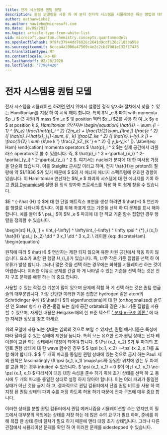 ```yaml
---
title: 전자 시스템용 퀀텀 모델
description: 퀀텀 모델링을 사용 하 여 분자 전자적 시스템을 시뮬레이션 하는 방법에 대해 알아봅니다.
author: nathanwiebe2
ms.author: nawiebe@microsoft.com
ms.date: 10/09/2017
ms.topic: article-type-from-white-list
uid: microsoft.quantum.chemistry.concepts.quantummodels
ms.openlocfilehash: 9f9fc37944dd76026c2641d9cdf126e71053a598
ms.sourcegitcommit: 6ccea4a2006a47569c4e2c2cb37001e132f17476
ms.translationtype: MT
ms.contentlocale: ko-KR
ms.lasthandoff: 02/28/2020
ms.locfileid: "77904420"
---
```

# <a name="quantum-models-for-electronic-systems"></a>전자 시스템용 퀀텀 모델

전자 시스템을 시뮬레이션 하려면 먼저 위에서 설명한 정식 양자화 절차에서 찾을 수 있는 Hamiltonian를 지정 하 여 시작 해야 합니다.
특히 $N _e $ 파괴 with momenta $p _i $ (3 차원)와 mass $m _e $ 및 position 벡터 $x _i $Z를 사용 하 여 _k $y e $ at position _k $, Hamiltonian 연산자는 \begin{equation} \hat{H} = \sum\_{i = 1} ^ {N\_e} \frac{\hat{p}\_i ^ 2} {2m\_e} + \frac{1}{2}\sum\_{i\ne j} \frac{e ^ 2} {| \hat{x}\_i-\hat{x}\_j |}-\sum\_{i , k} \frac{Z\_ke ^ 2} {| \hat{x}\_i-{y}\_k |} + \frac{1}{2} \ sum_ {k\ne k '} \frac{Z\_kZ\_{k '} e ^ 2} {| y\_k-y\_k ' |}. \label{eq: Ham} \end{cation} momenta operators $ \hat{p}\_i ^ 2 $는 실제 공간에서 라플라스 operators로 볼 수 있습니다. 즉, $ \hat{p}\_i ^ 2 =-\partial\_{x\_i} ^ 2-\partial\_{y\_i} ^ 2-\partial\_{z\_i} ^ 2 $.
여기서는 nuclei가 분자에 대 한 미사용 가정을 단순화 했습니다.
이를 Steiglitz 근사값 이라고 하며, 전자 \hat{H}는 proton의 질량에 약 $1/1836 $가 있기 때문에 $ $의 저 에너지 에너지 스펙트럼에 유효한 경향이 있습니다.
이 Hamiltonian 연산자는 $N\_e $ 파괴의 시스템에 대 한 에너지를 기록 하 고 [퀀텀 Dynamics](xref:microsoft.quantum.chemistry.concepts.quantumdynamics)에 설명 된 정식 양자화 프로세스를 적용 하 여 쉽게 찾을 수 있습니다.

$E ^ {-i\hat {H} t} $에 대 한 단일 매트릭스 표현을 생성 하려면 $ \hat{H} $ 연산자를 행렬로 나타내야 합니다.
이를 위해 좌표계 또는 기준을 선택 하 여 문제를 표시 해야 합니다.
예를 들어 $ \ psi_j $이 $N _e $ 파괴에 대 한 직교 기준 함수 집합인 경우 행렬을 정의할 수 있습니다.

\begin{st} H\_{i, j} = \int\_{-\infty} ^ \infty\int\_{-\infty} ^ \infty \psi ^ {\*}\_i (x\_1) \hat{H} \psi\_j (x\_2) \dd ^ 3 x\_1 \dd ^ 3 x\_2. \ 레이블 {eq: discreteHam} \begin{equation}

원칙에 따라 $ \hat{H} $ 연산자는 제한 되지 않으며 유한 차원 공간에서 작동 하지 않습니다. 요소가 포함 된 행렬 $H\_\{i, j\}$가 있습니다.
즉, 너무 작은 기준 집합을 선택 하 여 오류가 발생 합니다. 그러나 많은 것을 선택 하는 경우에는 화학를 시뮬레이션 하는 것이 어렵습니다.
이러한 이유로 문제를 간결 하 게 나타낼 수 있는 기준을 선택 하는 것은 전자 구조 문제를 해결 하는 데 중요 합니다.

사용할 수 있는 적절 한 기본이 많이 있으며 문제에 적합 하 게 선택 하는 것은 퀀텀 연금술의 대부분입니다.
가장 간단한 이러한 기본 집합은 hydrogen 같은 atom의 Schrödinger 수식 ($ \hat{H} $의 eigenfunctions)에 대 한 (orthogonalized) 솔루션 인 Slater 형식 ()
평면-물결 또는 실제 공간 orbitals와 같은 기타 기준 집합을 사용할 수 있으며, 자세한 내용은 Helgaker에의 한 표준 텍스트 [' 분자 e-구조 이론 '](https://onlinelibrary.wiley.com/doi/book/10.1002/9781119019572) 에 대 한 자세한 정보를 참조 하세요.

위의 모델에 사용 되는 상태는 임의의 것으로 보일 수 있지만, 퀀텀 메커니즘은 특성에 따라 달라질 수 있는 상태에 제한을 둡니다.
특히 모든 유효한 전자 퀀텀 상태는 전자 레이블이 교환 되는 상태에서 대칭이 되어야 합니다.
$ \Psi (x_1, x_2) $가 두 파괴의 조인트 퀀텀 상태에 대 한 wave 함수인 경우 $ $ \psi (x_1, x_2) =-\psi (x_2, x_1)를 포함 해야 합니다.
$ $ 두 개의 파괴를 동일한 퀀텀 상태에 있는 것으로 금지 하는 Pauli 제외 원칙은 fascinatingly ($ \psi (x_1, x_1) \maps\psi와 동일한 위치에 있는 두 파괴를 교환 하는 경우 intuited 수 있습니다. $ \psi (x_1, x_1) = 0 $이 아닌 x_1, x_1) \ne-\psi (x_1, x_1) $
따라서이 대칭 대칭 속성을 준수 하기 위해 초기 상태를 선택 하 고 동시에 두 개의 파괴를 동일한 상태로 설정 하지 않아야 합니다.
이는 여러 파괴가 동일한 상태가 아닌 것을 금지 하 고, 결과적으로 퀀텀 컴퓨터에서 단일 퀀텀 비트를 사용 하 여 지정 된 퀀텀 상태의 파괴 수를 저장 하도록 허용 하기 때문에 전자 구조에 매우 중요 합니다.

이러한 상태를 분할 퀀텀 컴퓨터에서 퀀텀 메커니즘을 시뮬레이션할 수는 있지만,이 필드에서 대부분의 작업에는 상태를 저장 하는 데 많은 수의 요구가 필요 하며, 준비를 위해 복잡 한 상태 준비 절차가 필요 하기 때문에 앤티 대칭 초기 상태입니다.
그러나 다른 관점에서 시뮬레이션 문제를 확인 하 여 이러한 문제를 sidestepped 수 있습니다.
